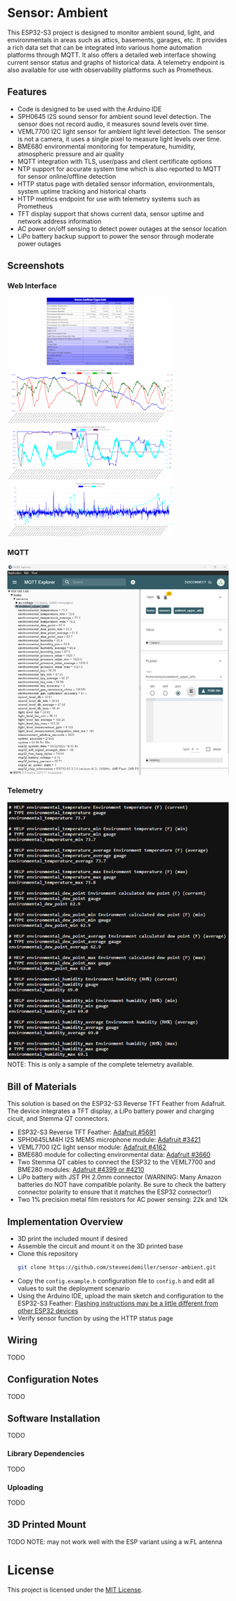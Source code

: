 # Sensor: Ambient
This ESP32-S3 project is designed to monitor ambient sound, light, and environmentals in areas such as attics, basements, garages, etc. It provides a rich data set that can be integrated into various home automation platforms through MQTT. It also offers a detailed web interface showing current sensor status and graphs of historical data. A telemetry endpoint is also available for use with observability platforms such as Prometheus.

## Features
- Code is designed to be used with the Arduino IDE
- SPH0645 I2S sound sensor for ambient sound level detection. The sensor does not record audio, it measures sound levels over time.
- VEML7700 I2C light sensor for ambient light level detection. The sensor is not a camera, it uses a single pixel to measure light levels over time.
- BME680 environmental monitoring for temperature, humidity, atmospheric pressure and air quality
- MQTT integration with TLS, user/pass and client certificate options
- NTP support for accurate system time which is also reported to MQTT for sensor online/offline detection
- HTTP status page with detailed sensor information, environmentals, system uptime tracking and historical charts
- HTTP metrics endpoint for use with telemetry systems such as Prometheus
- TFT display support that shows current data, sensor uptime and network address information
- AC power on/off sensing to detect power outages at the sensor location
- LiPo battery backup support to power the sensor through moderate power outages

## Screenshots

### Web Interface
[![Web Interface](assets/screenshot-web-interface-thumbnail.png)](assets/screenshot-web-interface.png)

### MQTT
![Web Interface](assets/screenshot-mqtt.png)

### Telemetry
![Web Interface](assets/screenshot-telemetry.png)<br/>
NOTE: This is only a sample of the complete telemetry available.

## Bill of Materials
This solution is based on the ESP32-S3 Reverse TFT Feather from Adafruit. The device integrates a TFT display, a LiPo battery power and charging cicuit, and Stemma QT connectors.
- ESP32-S3 Reverse TFT Feather: [Adafruit #5691](https://www.adafruit.com/product/5691)
- SPH0645LM4H I2S MEMS microphone module: [Adafruit #3421](https://www.adafruit.com/product/3421)
- VEML7700 I2C light sensor module: [Adafruit #4162](https://www.adafruit.com/product/4162)
- BME680 module for collecting environmental data: [Adafruit #3660](https://www.adafruit.com/product/3660)
- Two Stemma QT cables to connect the ESP32 to the VEML7700 and BME280 modules: [Adafruit #4399 or #4210](https://www.adafruit.com/product/4399)
- LiPo battery with JST PH 2.0mm connector (WARNING: Many Amazon batteries do NOT have compatible polarity. Be sure to check the battery connector polarity to ensure that it matches the ESP32 connector!)
- Two 1% precision metal film resistors for AC power sensing: 22k and 12k

## Implementation Overview
- 3D print the included mount if desired
- Assemble the circuit and mount it on the 3D printed base
- Clone this repository
    ```bash
    git clone https://github.com/steveeidemiller/sensor-ambient.git
    ```
- Copy the `config.example.h` configuration file to `config.h` and edit all values to suit the deployment scenario
- Using the Arduino IDE, upload the main sketch and configuration to the ESP32-S3 Feather: [Flashing instructions may be a little different from other ESP32 devices](https://learn.adafruit.com/esp32-s3-reverse-tft-feather/using-with-arduino-ide)
- Verify sensor function by using the HTTP status page

## Wiring
TODO

## Configuration Notes
TODO

## Software Installation
TODO

### Library Dependencies
TODO

### Uploading
TODO

## 3D Printed Mount
TODO
NOTE: may not work well with the ESP variant using a w.FL antenna

# License
This project is licensed under the [MIT License](LICENSE).
